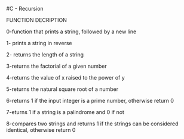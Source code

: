 #C - Recursion

FUNCTION DECRIPTION

0-function that prints a string, followed by a new line

1- prints a string in reverse

2- returns the length of a string

3-returns the factorial of a given number

4-returns the value of x raised to the power of y

5-returns the natural square root of a number

6-returns 1 if the input integer is a prime number, otherwise return 0

7-eturns 1 if a string is a palindrome and 0 if not

8-compares two strings and returns 1 if the strings can be considered identical, otherwise return 0
